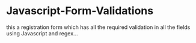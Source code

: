 # Javascript-Form-Validations
this a registration form which has all the required validation in all the fields using Javascript and regex...
